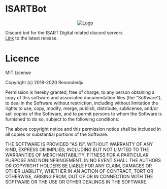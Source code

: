 # ISARTBot

<p align="center">
  <a href="https://discord.gg/pqBHKPR">
    <img alt="Logo" src="https://discordapp.com/api/guilds/420328186291945472/widget.png?style=banner2">
  </a>
</p>

Discord bot for the ISART Digital related discord servers  
[Link](https://github.com/Renondedju/ISARTBot/releases) to the latest release.

# Licence

MIT License

Copyright (c) 2018-2020 Renondedju

Permission is hereby granted, free of charge, to any person obtaining a copy
of this software and associated documentation files (the "Software"), to deal
in the Software without restriction, including without limitation the rights
to use, copy, modify, merge, publish, distribute, sublicense, and/or sell
copies of the Software, and to permit persons to whom the Software is
furnished to do so, subject to the following conditions:

The above copyright notice and this permission notice shall be included in all
copies or substantial portions of the Software.

THE SOFTWARE IS PROVIDED "AS IS", WITHOUT WARRANTY OF ANY KIND, EXPRESS OR
IMPLIED, INCLUDING BUT NOT LIMITED TO THE WARRANTIES OF MERCHANTABILITY,
FITNESS FOR A PARTICULAR PURPOSE AND NONINFRINGEMENT. IN NO EVENT SHALL THE
AUTHORS OR COPYRIGHT HOLDERS BE LIABLE FOR ANY CLAIM, DAMAGES OR OTHER
LIABILITY, WHETHER IN AN ACTION OF CONTRACT, TORT OR OTHERWISE, ARISING FROM,
OUT OF OR IN CONNECTION WITH THE SOFTWARE OR THE USE OR OTHER DEALINGS IN THE
SOFTWARE.

